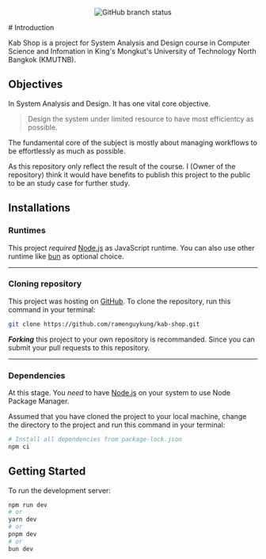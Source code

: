 <div align="center">

![GitHub branch status](https://img.shields.io/github/checks-status/ramenguykung/kab-shop/main)


</div>
# Introduction

Kab Shop is a project for System Analysis and Design course in Computer Science and Infomation in King's Mongkut's University of Technology North Bangkok (KMUTNB).

## Objectives

In System Analysis and Design. It has one vital core objective.

> Design the system under limited resource to have most efficientcy as possible.

The fundamental core of the subject is mostly about managing workflows to be effortlessly as much as possible.

As this repository only reflect the result of the course. I (Owner of the repository) think it would have benefits to publish this project to the public to be an study case for further study.

## Installations

### Runtimes

This project *required* [Node.js](https://nodejs.org/) as JavaScript runtime. You can also use other runtime like [bun](https://bun.sh/) as optional choice.

---

### Cloning repository

This project was hosting on [GitHub](https://github.com/ramenguykung/kab-shop). To clone the repository, run this command in your terminal:

```bash
git clone https://github.com/ramenguykung/kab-shop.git
```

***Forking*** this project to your own repository is recommanded. Since you can submit your pull requests to this repository.

---

### Dependencies

At this stage. You *need* to have [Node.js](https://nodejs.org/) on your system to use Node Package Manager.

Assumed that you have cloned the project to your local machine, change the directory to the project and run this command in your terminal:

```bash
# Install all dependencies from package-lock.json
npm ci
```

## Getting Started

To run the development server:

```bash
npm run dev
# or
yarn dev
# or
pnpm dev
# or
bun dev
```
